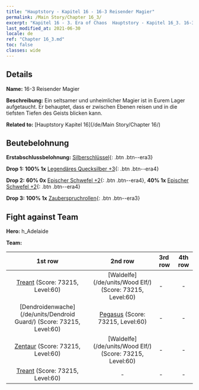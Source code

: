 ```yaml
---
title: "Hauptstory - Kapitel 16 - 16-3 Reisender Magier"
permalink: /Main Story/Chapter 16_3/
excerpt: "Kapitel 16 - 3. Era of Chaos  Hauptstory - Kapitel 16_3. 16-3 Reisender Magier"
last_modified_at: 2021-06-30
locale: de
ref: "Chapter 16_3.md"
toc: false
classes: wide
---
```


## Details

 **Name:** 16-3 Reisender Magier

 **Beschreibung:** Ein seltsamer und unheimlicher Magier ist in Eurem Lager aufgetaucht. Er behauptet, dass er zwischen Ebenen reisen und in die tiefsten Tiefen des Geists blicken kann.

 **Related to:** [Hauptstory Kapitel 16](/de/Main Story/Chapter 16/)

## Beutebelohnung

 **Erstabschlussbelohnung:** [Silberschlüssel](/ItemsDE/con_693/){: .btn .btn--era3}

 **Drop 1:** **100% 1x** [Legendäres Quecksilber +3](/ItemsDE/mat_56/){: .btn .btn--era4}

 **Drop 2:** **60% 0x** [Epischer Schwefel +2](/ItemsDE/mat_50/){: .btn .btn--era4}, **40% 1x** [Epischer Schwefel +2](/ItemsDE/mat_50/){: .btn .btn--era4}

 **Drop 3:** **100% 1x** [Zauberspruchrollen](/ItemsDE/con_694/){: .btn .btn--era3}


## Fight against Team
 **Hero:** h_Adelaide

 **Team:**


  | 1st row | 2nd row | 3rd row | 4th row |
  |:----:|:----:|:----|:----:|
  | [Treant](/de/units/Treant/) (Score: 73215, Level:60)  | [Waldelfe](/de/units/Wood Elf/) (Score: 73215, Level:60)  | - | - |
  | [Dendroidenwache](/de/units/Dendroid Guard/) (Score: 73215, Level:60)  | [Pegasus](/de/units/Pegasus/) (Score: 73215, Level:60)  | - | - |
  | [Zentaur](/de/units/Centaur/) (Score: 73215, Level:60)  | [Waldelfe](/de/units/Wood Elf/) (Score: 73215, Level:60)  | - | - |
  | [Treant](/de/units/Treant/) (Score: 73215, Level:60)  | - | - | - |


